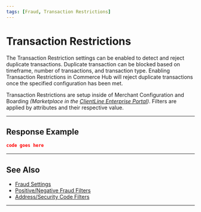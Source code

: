 ```yaml
---
tags: [Fraud, Transaction Restrictions]
---
```


# Transaction Restrictions

The Transaction Restriction settings can be enabled to detect and reject duplicate transactions. Duplicate transaction can be blocked based on timeframe, number of transactions, and transaction type. Enabling Transaction Restrictions in Commerce Hub will reject duplicate transactions once the specified configuration has been met.

Transaction Restrictions are setup inside of Merchant Configuration and Boarding _(Marketplace in the [ClientLine Enterprise Portal](https://www.businestrack.com))_. Filters are applied by attributes and their respective value.

---

## Response Example

```json
code goes here
```

---

## See Also

- [Fraud Settings](?path=docs/Resources/Guides/Fraud/Fraud-Settings.md)
- [Positive/Negative Fraud Filters](?path=docs/Resources/Guides/Fraud/Fraud-Settings-Filters.md)
- [Address/Security Code Filters](?path=docs/Resources/Guides/Fraud/Fraud-Settings-AVS-CVV.md)

<!---
- [Fraud Detect](?path=docs/Resources/Guides/Fraud/Fraud-Detect.md)
- [Velocity Controls](?path=docs/Resources/Guides/Fraud/Fraud-Settings-Velocity.md)
-->

---

